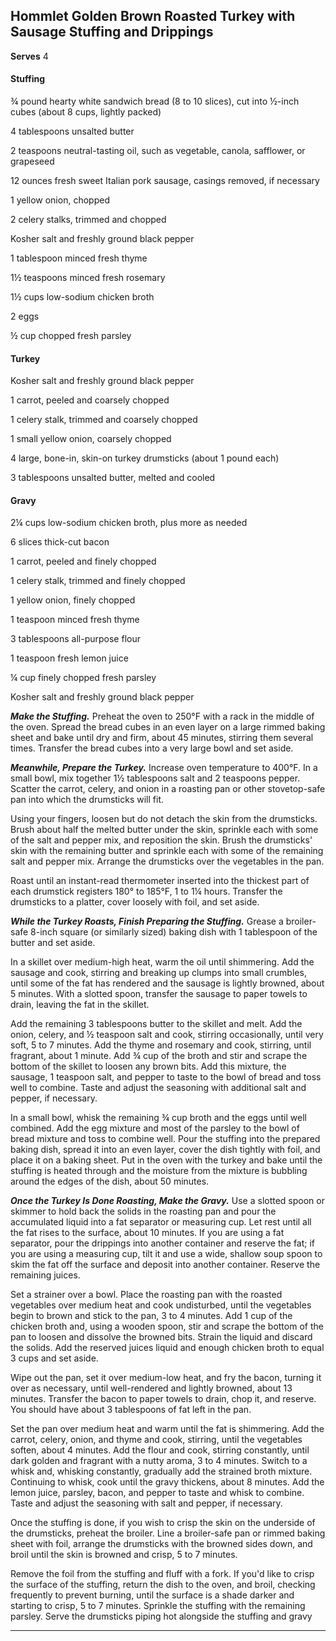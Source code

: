 ﻿## Hommlet Golden Brown Roasted Turkey with Sausage Stuffing and Drippings

**Serves** 4

#### Stuffing

¾ pound hearty white sandwich bread (8 to 10 slices), cut into ½-inch cubes (about 8 cups, lightly packed)

4 tablespoons unsalted butter

2 teaspoons neutral-tasting oil, such as vegetable, canola, safflower, or grapeseed

12 ounces fresh sweet Italian pork sausage, casings removed, if necessary

1 yellow onion, chopped

2 celery stalks, trimmed and chopped

Kosher salt and freshly ground black pepper

1 tablespoon minced fresh thyme

1½ teaspoons minced fresh rosemary

1½ cups low-sodium chicken broth

2 eggs

½ cup chopped fresh parsley

#### Turkey

Kosher salt and freshly ground black pepper

1 carrot, peeled and coarsely chopped

1 celery stalk, trimmed and coarsely chopped

1 small yellow onion, coarsely chopped

4 large, bone-in, skin-on turkey drumsticks (about 1 pound each)

3 tablespoons unsalted butter, melted and cooled

#### Gravy

2¼ cups low-sodium chicken broth, plus more as needed

6 slices thick-cut bacon

1 carrot, peeled and finely chopped

1 celery stalk, trimmed and finely chopped

1 yellow onion, finely chopped

1 teaspoon minced fresh thyme

3 tablespoons all-purpose flour

1 teaspoon fresh lemon juice

¼ cup finely chopped fresh parsley

Kosher salt and freshly ground black pepper

***Make the Stuffing.*** Preheat the oven to 250°F with a rack in the middle of the oven. Spread the bread cubes in an even layer on a large rimmed baking sheet and bake until dry and firm, about 45 minutes, stirring them several times. Transfer the bread cubes into a very large bowl and set aside.

***Meanwhile, Prepare the Turkey.*** Increase oven temperature to 400°F. In a small bowl, mix together 1½ tablespoons salt and 2 teaspoons pepper. Scatter the carrot, celery, and onion in a roasting pan or other stovetop-safe pan into which the drumsticks will fit.

Using your fingers, loosen but do not detach the skin from the drumsticks. Brush about half the melted butter under the skin, sprinkle each with some of the salt and pepper mix, and reposition the skin. Brush the drumsticks' skin with the remaining butter and sprinkle each with some of the remaining salt and pepper mix. Arrange the drumsticks over the vegetables in the pan.

Roast until an instant-read thermometer inserted into the thickest part of each drumstick registers 180° to 185°F, 1 to 1¼ hours. Transfer the drumsticks to a platter, cover loosely with foil, and set aside.

***While the Turkey Roasts, Finish Preparing the Stuffing.*** Grease a broiler-safe 8-inch square (or similarly sized) baking dish with 1 tablespoon of the butter and set aside.

In a skillet over medium-high heat, warm the oil until shimmering. Add the sausage and cook, stirring and breaking up clumps into small crumbles, until some of the fat has rendered and the sausage is lightly browned, about 5 minutes. With a slotted spoon, transfer the sausage to paper towels to drain, leaving the fat in the skillet.

Add the remaining 3 tablespoons butter to the skillet and melt. Add the onion, celery, and ½ teaspoon salt and cook, stirring occasionally, until very soft, 5 to 7 minutes. Add the thyme and rosemary and cook, stirring, until fragrant, about 1 minute. Add ¾ cup of the broth and stir and scrape the bottom of the skillet to loosen any brown bits. Add this mixture, the sausage, 1 teaspoon salt, and pepper to taste to the bowl of bread and toss well to combine. Taste and adjust the seasoning with additional salt and pepper, if necessary.

In a small bowl, whisk the remaining ¾ cup broth and the eggs until well combined. Add the egg mixture and most of the parsley to the bowl of bread mixture and toss to combine well. Pour the stuffing into the prepared baking dish, spread it into an even layer, cover the dish tightly with foil, and place it on a baking sheet. Put in the oven with the turkey and bake until the stuffing is heated through and the moisture from the mixture is bubbling around the edges of the dish, about 50 minutes.

***Once the Turkey Is Done Roasting, Make the Gravy.*** Use a slotted spoon or skimmer to hold back the solids in the roasting pan and pour the accumulated liquid into a fat separator or measuring cup. Let rest until all the fat rises to the surface, about 10 minutes. If you are using a fat separator, pour the drippings into another container and reserve the fat; if you are using a measuring cup, tilt it and use a wide, shallow soup spoon to skim the fat off the surface and deposit into another container. Reserve the remaining juices.

Set a strainer over a bowl. Place the roasting pan with the roasted vegetables over medium heat and cook undisturbed, until the vegetables begin to brown and stick to the pan, 3 to 4 minutes. Add 1 cup of the chicken broth and, using a wooden spoon, stir and scrape the bottom of the pan to loosen and dissolve the browned bits. Strain the liquid and discard the solids. Add the reserved juices liquid and enough chicken broth to equal 3 cups and set aside.

Wipe out the pan, set it over medium-low heat, and fry the bacon, turning it over as necessary, until well-rendered and lightly browned, about 13 minutes. Transfer the bacon to paper towels to drain, chop it, and reserve. You should have about 3 tablespoons of fat left in the pan.

Set the pan over medium heat and warm until the fat is shimmering. Add the carrot, celery, onion, and thyme and cook, stirring, until the vegetables soften, about 4 minutes. Add the flour and cook, stirring constantly, until dark golden and fragrant with a nutty aroma, 3 to 4 minutes. Switch to a whisk and, whisking constantly, gradually add the strained broth mixture. Continuing to whisk, cook until the gravy thickens, about 8 minutes. Add the lemon juice, parsley, bacon, and pepper to taste and whisk to combine. Taste and adjust the seasoning with salt and pepper, if necessary.

Once the stuffing is done, if you wish to crisp the skin on the underside of the drumsticks, preheat the broiler. Line a broiler-safe pan or rimmed baking sheet with foil, arrange the drumsticks with the browned sides down, and broil until the skin is browned and crisp, 5 to 7 minutes.

Remove the foil from the stuffing and fluff with a fork. If you'd like to crisp the surface of the stuffing, return the dish to the oven, and broil, checking frequently to prevent burning, until the surface is a shade darker and starting to crisp, 5 to 7 minutes. Sprinkle the stuffing with the remaining parsley. Serve the drumsticks piping hot alongside the stuffing and gravy

---

